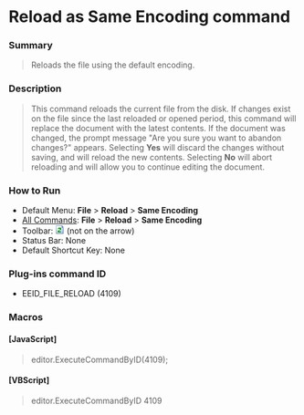 # Reload as Same Encoding command

### Summary

> Reloads the file using the default encoding.

### Description

> This command reloads the current file from the disk. If changes exist
> on the file since the last reloaded or opened period, this command will replace the
> document with the latest contents. If the document was changed, the prompt message "Are you sure you want to abandon changes?"
> appears. Selecting **Yes** will discard the changes without saving, and
> will reload the new contents. Selecting **No** will abort reloading and
> will allow you to continue editing the document.

### How to Run

- Default Menu: **File** \> **Reload** \> **Same Encoding**
- [All Commands](../tools/all_commands): **File** \> **Reload**
\> **Same Encoding**
- Toolbar: ![](../../images/reload.gif) (not
on the arrow)
- Status Bar: None
- Default Shortcut Key: None

### Plug-ins command ID

- EEID\_FILE\_RELOAD (4109)

### Macros

#### \[JavaScript\]

> editor.ExecuteCommandByID(4109);

#### \[VBScript\]

> editor.ExecuteCommandByID 4109
